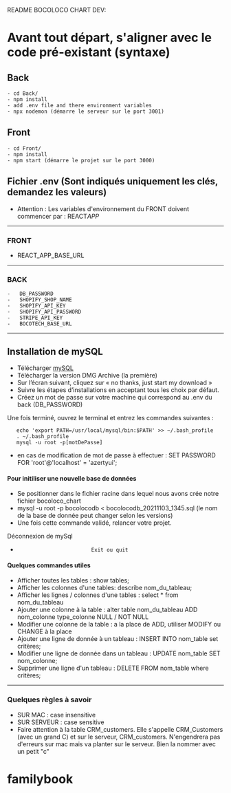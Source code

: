 README BOCOLOCO CHART
DEV:

# Avant tout départ, s'aligner avec le code pré-existant (syntaxe)

## Back

    - cd Back/
    - npm install
    - add .env file and there environment variables
    - npx nodemon (démarre le serveur sur le port 3001)

## Front

    - cd Front/
    - npm install
    - npm start (démarre le projet sur le port 3000)

## Fichier .env (Sont indiqués uniquement les clés, demandez les valeurs)

- Attention : Les variables d'environnement du FRONT doivent commencer par : REACT*APP*

---

### FRONT

- REACT_APP_BASE_URL

---

### BACK

    -   DB_PASSWORD
    -   SHOPIFY_SHOP_NAME
    -   SHOPIFY_API_KEY
    -   SHOPIFY_API_PASSWORD
    -   STRIPE_API_KEY
    -   BOCOTECH_BASE_URL

---

## Installation de mySQL

- Télécharger [mySQL](http://dev.mysql.com/downloads/mysql/#downloads)
- Télécharger la version DMG Archive (la première)
- Sur l’écran suivant, cliquez sur « no thanks, just start my download »
- Suivre les étapes d’installations en acceptant tous les choix par défaut.
- Créez un mot de passe sur votre machine qui correspond au .env du back (DB_PASSWORD)

Une fois terminé, ouvrez le terminal et entrez les commandes suivantes :

       echo 'export PATH=/usr/local/mysql/bin:$PATH' >> ~/.bash_profile
       . ~/.bash_profile
       mysql -u root -p[motDePasse]

- en cas de modification de mot de passe à effectuer : SET PASSWORD FOR 'root'@'localhost' = 'azertyui';

#### Pour initiliser une nouvelle base de données

- Se positionner dans le fichier racine dans lequel nous avons crée notre fichier bocoloco_chart
- mysql -u root -p bocolocodb < bocolocodb_20211103_1345.sql (le nom de la base de donnée peut changer selon les versions)
- Une fois cette commande validé, relancer votre projet.

Déconnexion de mySql

-                             Exit ou quit

#### Quelques commandes utiles

- Afficher toutes les tables : show tables;
- Afficher les colonnes d'une tables: describe nom_du_tableau;
- Afficher les lignes / colonnes d'une tables : select \* from nom_du_tableau
- Ajouter une colonne à la table : alter table nom_du_tableau ADD nom_colonne type_colonne NULL / NOT NULL
- Modifier une colonne de la table : a la place de ADD, utiliser MODIFY ou CHANGE à la place
- Ajouter une ligne de donnée à un tableau : INSERT INTO nom_table set critères;
- Modifier une ligne de donnée dans un tableau : UPDATE nom_table SET nom_colonne;
- Supprimer une ligne d'un tableau : DELETE FROM nom_table where critères;

---

### Quelques règles à savoir

- SUR MAC : case insensitive
- SUR SERVEUR : case sensitive
- Faire attention à la table CRM_customers. Elle s'appelle CRM_Customers (avec un grand C) et sur le serveur, CRM_customers. N'engendrera pas d'erreurs sur mac mais va planter sur le serveur. Bien la nommer avec un petit "c"
# familybook
